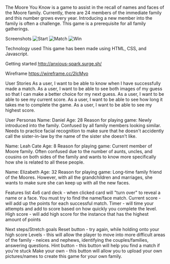 The Moore You Know is a game to assist in the recall of names and faces of the Moore family. Currently, there are 24 members of the immediate family and this number grows every year. Introducing a new member into the family is often a challenge. This game is a prerequisite for all family gatherings.

Screenshots
![Start](https://i.imgur.com/wTR4E1R.png)
![Match](https://i.imgur.com/DQPXpG6.png)
![Win](https://i.imgur.com/c0g5Gic.png)

Technology used
This game has been made using HTML, CSS, and Javascript. 

Getting started
http://anxious-spark.surge.sh/

Wireframe
https://wireframe.cc/2IcMyo

User Stories
As a user, I want to be able to know when I have successfully made a match. 
As a user, I want to be able to see both images of my guess so that I can make a better choice for my next guess. 
As a user, I want to be able to see my current score. 
As a user, I want to be able to see how long it takes me to complete the game. 
As a user, I want to be able to see my highest score. 

User Personas
Name: Daniel
Age: 28
Reason for playing game: Newly introduced into the family. Confused by all family members looking similar. Needs to practice facial recognition to make sure that he doesn't accidently call the sister-in-law by the name of the sister she doesn't like. 

Name: Leah Cate
Age: 8
Reason for playing game: Current member of Moore family. Often confused due to the number of aunts, uncles, and cousins on both sides of the family and wants to know more specifically how she is related to all these people. 

Name: Elizabeth
Age: 32
Reason for playing game: Long-time family friend of the Moores. However, with all the grandchildren and marriages, she wants to make sure she can keep up with all the new faces. 

Features list
4x6 card deck - when clicked card will "turn over" to reveal a name or a face. You must try to find the name/face match. 
Current score - will add up the points for each successful match. 
Timer - will time your attempts and add to score based on how quickly you complete the level. 
High score - will add high score for the instance that has the highest amount of points

Next steps/Stretch goals
Reset button - try again, while holding onto your high score
Levels - this will allow the player to move into more difficult areas of the family - neices and nephews, identifying the couples/families, answering questions. 
Hint button - this button will help you find a match if you're stuck
Make your own - this button will allow you to upload your own pictures/names to create this game for your own family. 
